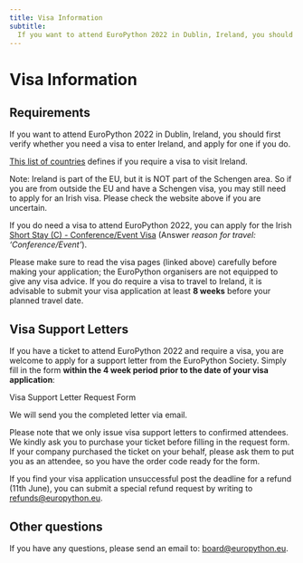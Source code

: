```yaml
---
title: Visa Information
subtitle:
  If you want to attend EuroPython 2022 in Dublin, Ireland, you should first verify whether you need a visa to enter Ireland, and apply for one if you do.
---
```


# Visa Information

## Requirements
If you want to attend EuroPython 2022 in Dublin, Ireland, you should first verify whether you need a visa to enter Ireland, and apply for one if you do.

[This list of countries](https://irishimmigration.ie/wp-content/uploads/2021/07/Immigration-Service-Delivery-Visa-and-Non-Visa-Required-Countries.pdf) defines if you require a visa to visit Ireland.

Note: Ireland is part of the EU, but it is NOT part of the Schengen area. So if you are from outside the EU and have a Schengen visa, you may still need to apply for an Irish visa. Please check the website above if you are uncertain.

If you do need a visa to attend EuroPython 2022, you can apply for the Irish [Short Stay (C) - Conference/Event Visa](https://www.irishimmigration.ie/coming-to-work-in-ireland/what-are-my-options-for-working-in-ireland/coming-to-work-for-less-than-90-days/conference-event-visa/) (Answer *reason for travel: ‘Conference/Event’*).

Please make sure to read the visa pages (linked above) carefully before making your application; the EuroPython organisers are not equipped to give any visa advice. If you do require a visa to travel to Ireland, it is advisable to submit your visa application at least **8 weeks** before your planned travel date.

## Visa Support Letters
If you have a ticket to attend EuroPython 2022 and require a visa, you are welcome to apply for a support letter from the EuroPython Society. Simply fill in the form **within the 4 week period prior to the date of your visa application**:

<div style={{textAlign: "center"}}>
<ButtonLink href="https://forms.gle/WE5Uv2KxoEyzrmEE6">Visa Support Letter Request Form</ButtonLink>
</div>

We will send you the completed letter via email.

Please note that we only issue visa support letters to confirmed attendees. We kindly ask you to purchase your ticket before filling in the request form. If your company purchased the ticket on your behalf, please ask them to put you as an attendee, so you have the order code ready for the form.

If you find your visa application unsuccessful post the deadline for a refund (11th June), you can submit a special refund request by writing to [refunds@europython.eu](mailto:refunds@europython.eu).

## Other questions
If you have any questions, please send an email to: [board@europython.eu](mailto:board@europython.eu).
